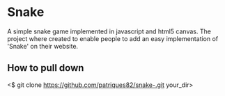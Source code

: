 # Snake

A simple snake game implemented in javascript and html5 canvas. The project where created to enable people to add an easy implementation of 'Snake' on their website. 

## How to pull down 

<$ git clone https://github.com/patriques82/snake-.git your_dir>
